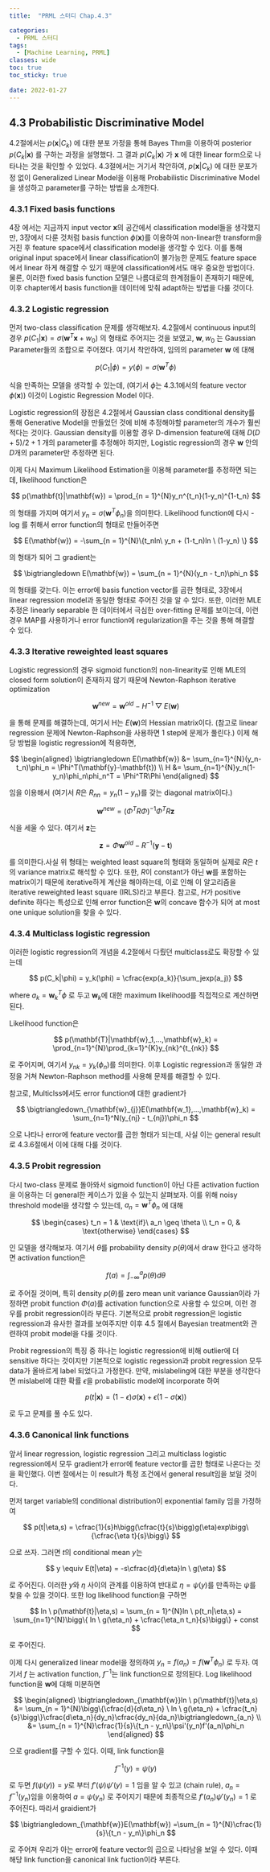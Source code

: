 ```yaml
---
title:  "PRML 스터디 Chap.4.3"

categories:
  - PRML 스터디
tags:
  - [Machine Learning, PRML]
classes: wide
toc: true
toc_sticky: true
 
date: 2022-01-27
---
```


## 4.3 Probabilistic Discriminative Model

4.2절에서는 
<span>$p(\mathbf{x}|C_k)$ </span>
에 대한 분포 가정을 통해 Bayes Thm을 이용하여 posterior 
<span>$p(C_k|\mathbf{x})$ </span>
를 구하는 과정을 설명했다. 그 결과 
<span>$p(C_k|\mathbf{x})$</span>
가 
$\mathbf{x}$
에 대한 linear form으로 나타나는 것을 확인할 수 있었다. 4.3절에서는 거기서 착안하여, 
<span>$p(\mathbf{x}|C_k)$</span>
에 대한 분포가정 없이 Generalized Linear Model을 이용해 Probabilistic Discriminative Model을 생성하고 parameter를 구하는 방법을 소개한다.

### 4.3.1 Fixed basis functions

4장 에서는 지금까지 input vector $\mathbf{x}$의 공간에서 classification model들을 생각했지만, 3장에서 다룬 것처럼 basis function $\phi(\mathbf{x})$를 이용하여 non-linear한 transform을 거친 후 feature space에서 classification model을 생각할 수 있다. 이를 통해 original input space에서 linear classification이 불가능한 문제도 feature space에서 linear 하게 해결할 수 있기 때문에 classification에서도 매우 중요한 방법이다. 물론, 이러한 fixed basis function 모델은 나름대로의 한계점들이 존재하기 때문에, 이후 chapter에서 basis function을 데이터에 맞춰 adapt하는 방법을 다룰 것이다.

### 4.3.2 Logistic regression

먼저 two-class classification 문제를 생각해보자. 4.2절에서 continuous input의 경우 
<span>$p(C_1|\mathbf{x}) = \sigma(\mathbf{w}^{T}\mathbf{x}+w_0)$</span>
의 형태로 주어지는 것을 보였고, 
<span>$\mathbf{w},w_0$</span>
는 Gaussian Parameter들의 조합으로 주어졌다. 여기서 착안하여, 임의의 parameter 
<span>$\mathbf{w}$</span>
에 대해

$$
p(C_1|\phi) = y(\phi) = \sigma(\mathbf{w}^T\phi)
$$ 

식을 만족하는 모델을 생각할 수 있는데, (여기서 $\phi$는 4.3.1에서의 feature vector $\phi(\mathbf{x})$) 이것이 Logistic Regression Model 이다.

Logistic regression의 장점은 4.2절에서 Gaussian class conditional density를 통해 Generative Model을 만들었던 것에 비해 추정해야할 parameter의 개수가 훨씬 적다는 것이다. Gaussian density를 이용할 경우 D-dimension feature에 대해 $D(D+5)/2 + 1$ 개의 parameter를 추정해야 하지만, Logistic regression의 경우 $\mathbf{w}$ 안의 $D$개의 parameter만 추정하면 된다.

이제 다시 Maximum Likelihood Estimation을 이용해 parameter를 추정하면 되는데, likelihood function은

$$
p(\mathbf{t}|\mathbf{w}) = \prod_{n = 1}^{N}y_n^{t_n}(1-y_n)^{1-t_n}
$$

의 형태를 가지며 여기서 $y_n = \sigma(\mathbf{w}^T\phi_n)$을 의미한다. Likelihood function에 다시 -log 를 취해서 error function의 형태로 만들어주면

$$
E(\mathbf{w}) = -\sum_{n = 1}^{N}\{t_nln\ y_n  + (1-t_n)ln \ (1-y_n) \}
$$

의 형태가 되어 그 gradient는

$$
\bigtriangledown E(\mathbf{w}) = \sum_{n = 1}^{N}(y_n - t_n)\phi_n
$$

의 형태를 갖는다. 이는 error에 basis function vector를 곱한 형태로, 3장에서 linear regression model과 동일한 형태로 주어진 것을 알 수 있다. 또한, 이러한 MLE 추정은 linearly separable 한 데이터에서 극심한 over-fitting 문제를 보이는데, 이런 경우 MAP를 사용하거나 error function에 regularization을 주는 것을 통해 해결할 수 있다.

### 4.3.3 Iterative reweighted least squares

Logistic regression의 경우 sigmoid function의 non-linearity로 인해 MLE의 closed form solution이 존재하지 않기 때문에 Newton-Raphson iterative optimization

$$
\mathbf{w}^{new} = \mathbf{w}^{old} - H^{-1}\bigtriangledown E(\mathbf{w})
$$ 

을 통해 문제를 해결하는데, 여기서 H는 $E(\mathbf{w})$의 Hessian matrix이다. (참고로 linear regression 문제에 Newton-Raphson을 사용하면 1 step에 문제가 풀린다.) 이제 해당 방법을 logistic regression에 적용하면,

$$
\begin{aligned}
\bigtriangledown E(\mathbf{w}) &= \sum_{n=1}^{N}(y_n-t_n)\phi_n = \Phi^T(\mathbf{y}-\mathbf{t}) \\
H &= \sum_{n=1}^{N}y_n(1-y_n)\phi_n\phi_n^T = \Phi^TR\Phi
\end{aligned}
$$

임을 이용해서 (여기서 $R$은 $R_{nn} = y_n(1-y_n)$를 갖는 diagonal matrix이다.)

$$
\mathbf{w}^{new} = (\Phi^TR\Phi)^{-1}\Phi^TR\mathbf{z}
$$

식을 세울 수 있다. 여기서 $\mathbf{z}$는

$$
\mathbf{z} = \Phi\mathbf{w}^{old} - R^{-1}(\mathbf{y} - \mathbf{t})
$$

를 의미한다.사실 위 형태는 weighted least square의 형태와 동일하며 실제로 $R$은 $t$의 variance matrix로 해석할 수 있다. 또한, $R$이 constant가 아닌 $\mathbf{w}$를 포함하는 matrix이기 때문에 iterative하게 계산을 해야하는데, 이로 인해 이 알고리즘을 iterative reweighted least square (IRLS)라고 부른다. 참고로, $H$가 positive definite 하다는 특성으로 인해 error function은 $\mathbf{w}$의 concave 함수가 되어 at most one unique solution을 찾을 수 있다.

### 4.3.4 Multiclass logistic regression

이러한 logistic regression의 개념을 4.2절에서 다뤘던 multiclass로도 확장할 수 있는데

$$
p(C_k|\phi) = y_k(\phi) = \cfrac{exp(a_k)}{\sum_jexp(a_j)}
$$

where $a_k = \mathbf{w}_k^T\phi$ 로 두고 $\mathbf{w}_k$에 대한 maximum likelihood를 직접적으로 계산하면 된다.

Likelihood function은

$$
p(\mathbf{T}|\mathbf{w}_1,...,\mathbf{w}_k) = \prod_{n=1}^{N}\prod_{k=1}^{K}y_{nk}^{t_{nk}}
$$

로 주어지며, 여기서 $y_{nk} = y_k(\phi_n)$를 의미한다. 이후 Logistic regression과 동일한 과정을 거쳐 Newton-Raphson method를 사용해 문제를 해결할 수 있다.

참고로, Multiclss에서도 error function에 대한 gradient가

$$
\bigtriangledown_{\mathbf{w}_{j}}E(\mathbf{w_1},...,\mathbf{w}_k) = \sum_{n=1}^N(y_{nj} - t_{nj})\phi_n
$$

으로 나타나 error에 feature vector를 곱한 형태가 되는데, 사실 이는 general result로 4.3.6절에서 이에 대해 다룰 것이다.

### 4.3.5 Probit regression

다시 two-class 문제로 돌아와서 sigmoid function이 아닌 다른 activation fuction을 이용하는 더 general한 케이스가 있을 수 있는지 살펴보자. 이를 위해 noisy threshold model을 생각할 수 있는데, $a_n = \mathbf{w}^T\phi_n$ 에 대해

$$
\begin{cases}
      t_n = 1 & \text{if}\ a_n \geq \theta \\
      t_n = 0, & \text{otherwise}
\end{cases}
$$

인 모델을 생각해보자. 여기서 $\theta$를 probability density $p(\theta)$에서 draw 한다고 생각하면 activation function은

$$
f(a) = \int_{-\infty}^{a}p(\theta)d\theta
$$

로 주어질 것이며, 특히 density $p(\theta)$를 zero mean unit variance Gaussian이라 가정하면 probit function $\Phi(a)$를 activation function으로 사용할 수 있으며, 이런 경우를 probit regression이라 부른다. 기본적으로 probit regression은 logistic regression과 유사한 결과를 보여주지만 이후 4.5 절에서 Bayesian treatment와 관련하여 probit model을 다룰 것이다.

Probit regression의 특징 중 하나는 logistic regression에 비해 outlier에 더 sensitive 하다는 것이지만 기본적으로 logistic regession과 probit regression 모두 data가 올바르게 label 되었다고 가정한다. 만약, mislabeling에 대한 부분을 생각한다면 mislabel에 대한 확률 $\epsilon$을 probabilistic model에 incorporate 하여

$$
p(t|\mathbf{x}) = (1 - \epsilon)\sigma(\mathbf{x}) + \epsilon(1-\sigma(\mathbf{x}))
$$ 

로 두고 문제를 풀 수도 있다.

### 4.3.6 Canonical link functions

앞서 linear regression, logistic regression 그리고 multiclass logistic regression에서 모두 gradient가 error에 feature vector를 곱한 형태로 나온다는 것을 확인했다. 이번 절에서는 이 result가 특정 조건에서 general result임을 보일 것이다.

먼저 target variable의 conditional distribution이 exponential family 임을 가정하여

$$
p(t|\eta,s) = \cfrac{1}{s}h\bigg(\cfrac{t}{s}\bigg)g(\eta)exp\bigg\{\cfrac{\eta t}{s}\bigg\}
$$

으로 쓰자. 그러면 $t$의 conditional mean $y$는

$$
y \equiv E(t|\eta) = -s\cfrac{d}{d\eta}ln \ g(\eta)
$$

로 주어진다. 이러한 $y$와 $\eta$ 사이의 관계를 이용하여 반대로 $\eta = \psi(y)$를 만족하는 $\psi$를 찾을 수 있을 것이다. 또한 log likelihood function을 구하면

$$
ln \ p(\mathbf{t}|\eta,s) = \sum_{n = 1}^{N}ln \ p(t_n|\eta,s) = \sum_{n=1}^{N}\bigg\{ ln \ g(\eta_n) + \cfrac{\eta_n t_n}{s}\bigg\} + const
$$

로 주어진다.

이제 다시 generalized linear model을 정의하여 $y_n = f(a_n) =f(\mathbf{w}^T\phi_n)$ 로 두자. 여기서 $f$ 는 activation function, $f^{-1}$는 link function으로 정의된다. Log likelihood function을 $\mathbf{w}$에 대해 미분하면

$$
\begin{aligned}
\bigtriangledown_{\mathbf{w}}ln \ p(\mathbf{t}|\eta,s) &= \sum_{n = 1}^{N}\bigg\{\cfrac{d}{d\eta_n} \ ln \ g(\eta_n) + \cfrac{t_n}{s}\bigg\}\cfrac{d\eta_n}{dy_n}\cfrac{dy_n}{da_n}\bigtriangledown_{a_n} \\
&= \sum_{n = 1}^{N}\cfrac{1}{s}\{t_n - y_n\}\psi'(y_n)f'(a_n)\phi_n
\end{aligned}
$$

으로 gradient를 구할 수 있다. 이때, link function을

$$
f^{-1}(y) = \psi(y)
$$

로 두면 $f(\psi(y)) = y$로 부터 $f'(\psi)\psi'(y) = 1$ 임을 알 수 있고 (chain rule), $a_n = f^{-1}(y_n)$임을 이용하여 $a = \psi(y_n)$ 로 주어지기 때문에 최종적으로 $f'(a_n)\psi'(y_n) = 1$ 로 주어진다. 따라서 graidient가

$$
\bigtriangledown_{\mathbf{w}}E(\mathbf{w}) =\sum_{n = 1}^{N}\cfrac{1}{s}\{t_n - y_n\}\phi_n
$$

로 주어져 우리가 아는 error에 feature vector의 곱으로 나타남을 보일 수 있다. 이때 해당 link function을 canonical link fuction이라 부른다.
